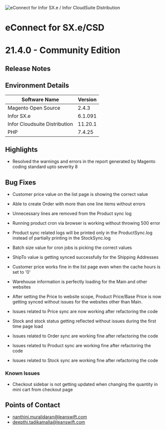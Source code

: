 ![eConnect for Infor SX.e / Infor CloudSuite Distribution](../../../../images/banner-econnect-sxe.jpg)

# **eConnect for SX.e/CSD** 
# **21.4.0 - Community Edition** 


## **Release Notes**


## Environment Details

| Software Name | Version | 
| --- | --- |
| Magento Open Source| 2.4.3 |
| Infor SX.e  | 6.1.091 |
| Infor Cloudsuite Distribution | 11.20.1 |
| PHP | 7.4.25 |


## Highlights

- Resolved the warnings and errors in the report generated by Magento coding standard upto severity 8


## Bug Fixes

- Customer price value on the list page is showing the correct value

- Able to create Order with more than one line items without errors

- Unnecessary lines are removed from the Product sync log

- Running product cron via browser is working without throwing 500 error

- Product sync related logs will be printed only in the ProductSync.log instead of partially printing in the StockSync.log

- Batch size value for cron jobs is picking the correct values

- ShipTo value is getting synced successfully for the Shipping Addresses

- Customer price works fine in the list page even when the cache hours is set to '0'

- Warehouse information is perfectly loading for the Main and other websites

- After setting the Price to website scope, Product Price/Base Price is now getting synced without issues for the websites other than Main.

- Issues related to Price sync are now working after refactoring the code

- Stock and stock status getting reflected without issues during the first time page load

- Issues related to Order sync are working fine after refactoring the code

- Issues related to Product sync are working fine after refactoring the code

- Issues related to Stock sync are working fine after refactoring the code


### Known Issues

- Checkout sidebar is not getting updated when changing the quantity in mini cart from checkout page


## Points of Contact

- nanthini.muralidaran@leanswift.com
- deepthi.tadikamalla@leanswift.com

